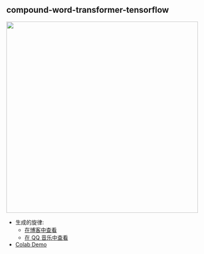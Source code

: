 ## compound-word-transformer-tensorflow
<a href="https://eurychen.me/post/music/ai-compose-music/">
 <img src="https://chendongze.oss-cn-shanghai.aliyuncs.com/ipic/m5fng.png" style="width:500px">
</a>

* 生成的旋律:
  * [在博客中查看](https://eurychen.me/post/music/ai-compose-music/)
  * [在 QQ 音乐中查看](https://i.y.qq.com/n2/m/share/details/album.html?albummid=001cIqFi422iAM)
* [Colab Demo](https://colab.research.google.com/drive/1M4-dW3PXrr8BUynejLHiZIbIV7XdpN9I?usp=sharing)
